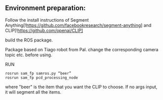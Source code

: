 ## Environment preparation:
Follow the install instructions of Segment Anything[!https://github.com/facebookresearch/segment-anything] and CLIP[!https://github.com/openai/CLIP]

build the ROS package.

Package based on Tiago robot from Pal. change the corresponding camera topic etc. before using.

RUN
```
rosrun sam_fp samros.py “beer”
rosrun sam_fp pcd_processing_node
```
where "beer" is the item that you want the CLIP to choose. If no args input, it will segment all the items.
